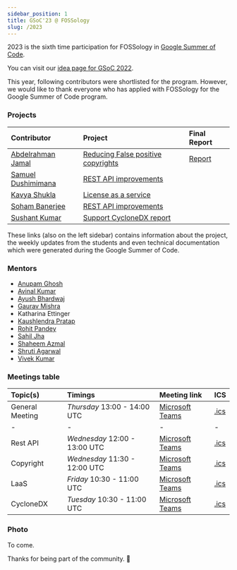 ```yaml
---
sidebar_position: 1
title: GSoC'23 @ FOSSology
slug: /2023
---
```


<!--
SPDX-License-Identifier: CC-BY-SA-4.0

SPDX-FileCopyrightText: 2023 Gaurav Mishra <mishra.gaurav@siemens.com>
SPDX-FileCopyrightText: 2023 Siemens AG
-->

2023 is the sixth time participation for FOSSology in
[Google Summer of Code](https://summerofcode.withgoogle.com/programs/2023/organizations/fossology).

You can visit our [idea page for GSoC 2022](GSoC-projects.md).

This year, following contributors were shortlisted for the program. However, we
would like to thank everyone who has applied with FOSSology for the Google
Summer of Code program.

### Projects

[//]: # (Following are the important links to projects.)

| Contributor                                        | Project                                                     | Final Report                                                  |
|:---------------------------------------------------|:------------------------------------------------------------|:-------------------------------------------------------------|
| [Abdelrahman Jamal](https://github.com/Hero2323)   | [Reducing False positive copyrights](/docs/2023/copyrights) | [Report](https://github.com/Hero2323/GSoC-2023)         |
| [Samuel Dushimimana](https://github.com/dushimsam) | [REST API improvements](/docs/2023/rest)                    |                                                              |
| [Kavya Shukla](https://github.com/k-avy)           | [License as a service](/docs/2023/laas)                     |                                                              |
| [Soham Banerjee](https://github.com/soham4abc)     | [REST API improvements](/docs/2023/rest)                    |                                                              |
| [Sushant Kumar](https://github.com/its-sushant)    | [Support CycloneDX report](/docs/2023/cyclonedx)            |                                                              |


These links (also on the left sidebar) contains information about the project,
the weekly updates from the students and even technical documentation which
were generated during the Google Summer of Code.

### Mentors

* [Anupam Ghosh](https://github.com/ag4ums)
* [Avinal Kumar](https://github.com/avinal)
* [Ayush Bhardwaj](https://github.com/hastagAB)
* [Gaurav Mishra](https://github.com/GMishx)
* Katharina Ettinger
* [Kaushlendra Pratap](https://github.com/Kaushl2208)
* [Rohit Pandey](https://github.com/rohitpandey49)
* [Sahil Jha](https://github.com/sjha2048)
* [Shaheem Azmal](https://github.com/shaheemazmalmmd)
* [Shruti Agarwal](https://github.com/Shruti3004)
* [Vivek Kumar](https://github.com/viv9k)

### Meetings table

| Topic(s)        | Timings                       | Meeting link | ICS |
|:----------------|:------------------------------|:-------------|:----|
| General Meeting | *Thursday* 13:00 - 14:00 UTC  | [Microsoft Teams](https://teams.microsoft.com/l/meetup-join/19%3ameeting_ZjQ3ZDgyYWMtNDE0NC00NWY0LWFlZDItOWJlOWEwOTRhZWQ0%40thread.v2/0?context=%7b%22Tid%22%3a%2238ae3bcd-9579-4fd4-adda-b42e1495d55a%22%2c%22Oid%22%3a%22a2c4f566-cad3-46d5-9146-26004cf4bc7c%22%7d) | [.ics](/ics/gsoc_2023_weekly.ics) |
| -               | -                             | - | - |
| Rest API        | *Wednesday* 12:00 - 13:00 UTC | [Microsoft Teams](https://teams.microsoft.com/l/meetup-join/19%3ameeting_ZDEwNjQwYjktMzgyMy00YzIxLWIwYjEtMzgwODUyOTU1NjU0%40thread.v2/0?context=%7b%22Tid%22%3a%2238ae3bcd-9579-4fd4-adda-b42e1495d55a%22%2c%22Oid%22%3a%22a2c4f566-cad3-46d5-9146-26004cf4bc7c%22%7d) | [.ics](/ics/gsoc_2023_rest.ics) |
| Copyright       | *Wednesday* 11:30 - 12:00 UTC | [Microsoft Teams](https://teams.microsoft.com/l/meetup-join/19%3ameeting_N2E1ZWNhYjktZTAwMy00NDU1LTg2MDktMjJhODE1MDJlZWRi%40thread.v2/0?context=%7b%22Tid%22%3a%2238ae3bcd-9579-4fd4-adda-b42e1495d55a%22%2c%22Oid%22%3a%22a2c4f566-cad3-46d5-9146-26004cf4bc7c%22%7d) | [.ics](/ics/gsoc_2023_copyright.ics) |
| LaaS            | *Friday* 10:30 - 11:00 UTC    | [Microsoft Teams](https://teams.microsoft.com/l/meetup-join/19%3ameeting_NTE5NzQyYjUtMGNiOS00ZGE3LWJkZTAtMzU3MDc4Y2ZjNTBm%40thread.v2/0?context=%7b%22Tid%22%3a%2238ae3bcd-9579-4fd4-adda-b42e1495d55a%22%2c%22Oid%22%3a%22a2c4f566-cad3-46d5-9146-26004cf4bc7c%22%7d) | [.ics](/ics/gsoc_2023_laas.ics) |
| CycloneDX       | *Tuesday* 10:30 - 11:00 UTC   | [Microsoft Teams](https://teams.microsoft.com/l/meetup-join/19%3ameeting_MDA2OGQ1Y2UtYmQ2Mi00ZmZkLTliOTUtNmEyODlkZmViYjQz%40thread.v2/0?context=%7b%22Tid%22%3a%2238ae3bcd-9579-4fd4-adda-b42e1495d55a%22%2c%22Oid%22%3a%22a2c4f566-cad3-46d5-9146-26004cf4bc7c%22%7d) | [.ics](/ics/gsoc_2023_cyclonedx.ics) |

### Photo
To come.

Thanks for being part of the community. 💚
